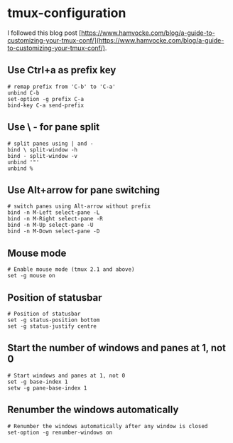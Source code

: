 # tmux-configuration
I followed this blog post [https://www.hamvocke.com/blog/a-guide-to-customizing-your-tmux-conf/](https://www.hamvocke.com/blog/a-guide-to-customizing-your-tmux-conf/).


## Use Ctrl+a as prefix key
```
# remap prefix from 'C-b' to 'C-a'
unbind C-b
set-option -g prefix C-a
bind-key C-a send-prefix
```

## Use \ - for pane split
```
# split panes using | and -
bind \ split-window -h
bind - split-window -v
unbind '"'
unbind %
```

## Use Alt+arrow for pane switching
```
# switch panes using Alt-arrow without prefix
bind -n M-Left select-pane -L
bind -n M-Right select-pane -R
bind -n M-Up select-pane -U
bind -n M-Down select-pane -D
```

## Mouse mode
```
# Enable mouse mode (tmux 2.1 and above)
set -g mouse on
```

## Position of statusbar
```
# Position of statusbar
set -g status-position bottom
set -g status-justify centre
```

## Start the number of windows and panes at 1, not 0
```
# Start windows and panes at 1, not 0
set -g base-index 1
setw -g pane-base-index 1
```

## Renumber the windows automatically
```
# Renumber the windows automatically after any window is closed 
set-option -g renumber-windows on
```

